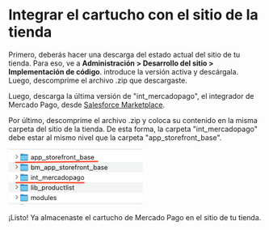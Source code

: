 # Integrar el cartucho con el sitio de la tienda

Primero, deberás hacer una descarga del estado actual del sitio de tu tienda. Para eso, ve a **Administración > Desarrollo del sitio > Implementación de código**. introduce la versión activa y descárgala. Luego, descomprime el archivo .zip que descargaste.

Luego, descarga la última versión de "int_mercadopago", el integrador de Mercado Pago, desde [Salesforce Marketplace](https://www.salesforce.com/products/commerce-cloud/partner-marketplace/partners/integrator-for-mercado-pago/). 

Por último, descomprime el archivo .zip y coloca su contenido en la misma carpeta del sitio de la tienda. De esta forma, la carpeta "int_mercadopago" debe estar al mismo nivel que la carpeta "app_storefront_base".

![Cómo guardar el cartucho de Mercado Pago](/images/salesforce/folders.png "Cómo guardar el cartucho de Mercado Pago")

¡Listo! Ya almacenaste el cartucho de Mercado Pago en el sitio de tu tienda. 